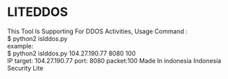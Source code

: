 # LITEDDOS
This Tool Is Supporting For DDOS Activities, 
Usage Command :  
$ python2 islddos.py <ip> <port> <packet>   
example:  
$ python2 islddos.py 104.27.190.77 8080 100  
  IP target: 104.27.190.77 port: 8080 packet:100  Made In indonesia Indonesia Security Lite
